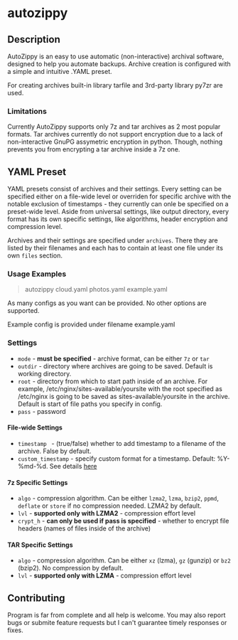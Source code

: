 # autozippy

## Description
AutoZippy is an easy to use automatic (non-interactive) archival software, designed to help you automate backups. Archive creation is configured with a simple and intuitive .YAML preset. 

For creating archives built-in library tarfile and 3rd-party library py7zr are used.

### Limitations
Currently AutoZippy supports only 7z and tar archives as 2 most popular formats. Tar archives currently do not support encryption due to a lack of non-interactive GnuPG assymetric encryption in python. Though, nothing prevents you from encrypting a tar archive inside a 7z one.

## YAML Preset
YAML presets consist of archives and their settings. Every setting can be specified either on a file-wide level or overriden for specific archive with the notable exclusion of timestamps - they currently can onle be specified on a preset-wide level. Aside from universal settings, like output directory, every format has its own specific settings, like algorithms, header encryption and compression level.

Archives and their settings are specified under `archives`. There they are listed by their filenames and each has to contain at least one file under its own `files` section. 

### Usage Examples
> autozippy cloud.yaml photos.yaml example.yaml

As many configs as you want can be provided. No other options are supported.

Example config is provided under filename example.yaml 

### Settings

* `mode` - **must be specified** - archive format, can be either `7z` or `tar`
* `outdir` - directory where archives are going to be saved. Default is working directory.
* `root` - directory from which to start path inside of an archive. For example, /etc/nginx/sites-available/yoursite with the root specified as /etc/nginx is going to be saved as sites-available/yoursite in the archive. Default is start of file paths you specify in config.
* `pass` - password

#### File-wide Settings
* `timestamp ` - (true/false) whether to add timestamp to a filename of the archive. False by default.
* `custom_timestamp` - specify custom format for a timestamp. Default: %Y-%md-%d. See details [here](https://docs.python.org/3/library/datetime.html#strftime-and-strptime-format-codes)

#### 7z Specific Settings
* `algo` - compression algorithm. Can be either `lzma2`, `lzma`, `bzip2`, `ppmd`, `deflate` or `store` if no compression needed. LZMA2 by default.
* `lvl` - **supported only with LZMA2** - compression effort level
* `crypt_h` - **can only be used if pass is specified** - whether to encrypt file headers (names of files inside of the archive)

#### TAR Specific Settings
* `algo` - compression algorithm. Can be either `xz` (lzma), `gz` (gunzip) or `bz2` (bzip2). No compression by default.
* `lvl` - **supported only with LZMA** - compression effort level

## Contributing
Program is far from complete and all help is welcome. You may also report bugs or submite feature requests but I can't guarantee timely responses or fixes. 